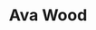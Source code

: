 ---
layout: employee
skillsid: 11
title: 'Ava Wood'
permalink: /employees/:title 
location: 'Sacramento'
position: 'Financial Analyst'
availability: 79
internal: true
categories: 
- employees
phoneNumber: 555-555-5555
email: email@gmail.com
manage: false
---